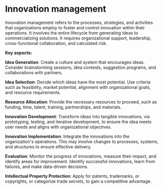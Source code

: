 # Innovation management

Innovation management refers to the processes, strategies, and activities that organizations employ to foster and control innovation within their operations. It involves the entire lifecycle from generating ideas to commercializing solutions. It requires organizational support, leadership, cross-functional collaboration, and calculated risk.

**Key aspects:**

**Idea Generation**: Create a culture and system that encourages ideas. Consider brainstorming sessions, idea contests, suggestion programs, and collaborations with partners.

**Idea Selection**: Decide which ideas have the most potential. Use criteria such as feasibility, market potential, alignment with organizational goals, and resource requirements.

**Resource Allocation**: Provide the necessary resources to proceed, such as funding, time, talent, training, partnerships, and materials.

**Innovation Development**: Transform ideas into tangible innovations, via prototyping, testing, and iterative development, to ensure the idea meets user needs and aligns with organizational objectives.

**Innovation Implementation**: Integrate the innovations into the organization's operations. This may involve changes to processes, systems, and structures to ensure effective delivery.

**Evaluation**: Monitor the progress of innovations, measure their impact, and identify areas for improvement. Identify successful innovations, learn from failures, and make data-driven decisions.

**Intellectual Property Protection**: Apply for patents, trademarks, or copyrights, or categorize trade secrets, to gain a competitive advantage.

